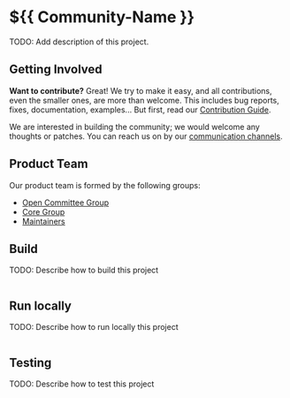 <!--
Variables to be replaced:
- ${{ Community-Name }}
-->

# ${{ Community-Name }}

TODO: Add description of this project.

## Getting Involved

**Want to contribute?** Great! We try to make it easy, and all contributions, even
the smaller ones, are more than welcome. This includes bug reports, fixes, documentation, examples...
But first, read our [Contribution Guide](./CONTRIBUTING.md).

We are interested in building the community; we would welcome any thoughts or patches. You can
reach us on by our [communication channels](./CONTACT.md).

## Product Team

Our product team is formed by the following groups:

* [Open Committee Group](./TEAM_OPEN_COMMITTEE_GROUP.md)
* [Core Group](./TEAM_CORE_GROUP.md)
* [Maintainers](./TEAM_MAINTAINERS.md)

## Build

TODO: Describe how to build this project

```shell

```

## Run locally

TODO: Describe how to run locally this project

```shell

```

## Testing

TODO: Describe how to test this project

```shell

```
